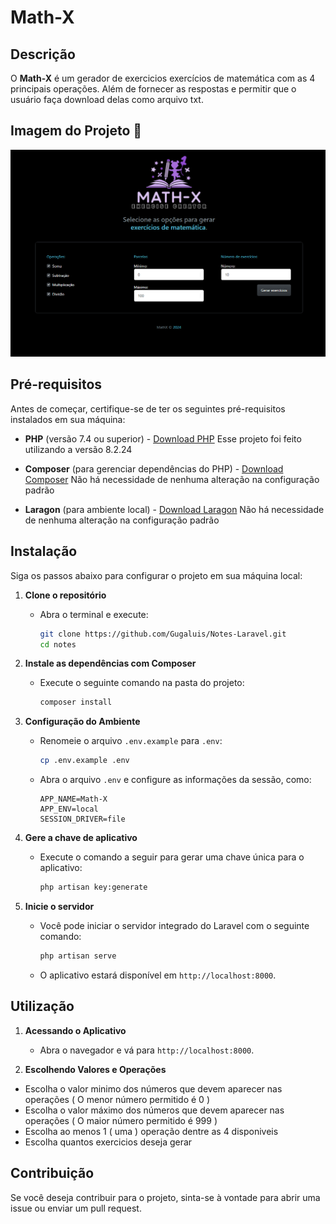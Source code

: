 # Math-X

## Descrição

O **Math-X** é um gerador de exercicios exercícios de matemática com as 4 principais operações. Além de fornecer as respostas e permitir que o usuário faça download delas como arquivo txt. 

## Imagem do Projeto 📸

![Math-X](public/assets/images/Math-X.png)

## Pré-requisitos

Antes de começar, certifique-se de ter os seguintes pré-requisitos instalados em sua máquina:

- **PHP** (versão 7.4 ou superior) - [Download PHP](https://www.php.net/downloads) Esse projeto foi feito utilizando a versão 8.2.24

- **Composer** (para gerenciar dependências do PHP) - [Download Composer](https://getcomposer.org/download/)  Não há necessidade de nenhuma alteração na configuração padrão 

- **Laragon** (para ambiente local) - [Download Laragon](https://laragon.org/download/) Não há necessidade de nenhuma alteração na configuração padrão 


## Instalação

Siga os passos abaixo para configurar o projeto em sua máquina local:

1. **Clone o repositório**

   - Abra o terminal e execute:
     ```bash
     git clone https://github.com/Gugaluis/Notes-Laravel.git
     cd notes
     ```

2. **Instale as dependências com Composer**

   - Execute o seguinte comando na pasta do projeto:
     ```bash
     composer install
     ```
          
3. **Configuração do Ambiente**

   - Renomeie o arquivo `.env.example` para `.env`:
     ```bash
     cp .env.example .env
     ```
   - Abra o arquivo `.env` e configure as informações da sessão, como:
     ```env
     APP_NAME=Math-X
     APP_ENV=local
     SESSION_DRIVER=file
     ```
     
4. **Gere a chave de aplicativo**

   - Execute o comando a seguir para gerar uma chave única para o aplicativo:
     ```bash
     php artisan key:generate
     ```
     
5. **Inicie o servidor**

   - Você pode iniciar o servidor integrado do Laravel com o seguinte comando:
     ```bash
     php artisan serve
     ```
   - O aplicativo estará disponível em `http://localhost:8000`.

## Utilização

1. **Acessando o Aplicativo**

   - Abra o navegador e vá para `http://localhost:8000`.

2. **Escolhendo Valores e Operações**

  - Escolha o valor minimo dos números que devem aparecer nas operações ( O menor número permitido é 0 )
  - Escolha o valor máximo dos números que devem aparecer nas operações ( O maior número permitido é 999 )
  - Escolha ao menos 1 ( uma ) operação dentre as 4 disponiveis
  - Escolha quantos exercicios deseja gerar 

## Contribuição

Se você deseja contribuir para o projeto, sinta-se à vontade para abrir uma issue ou enviar um pull request.
